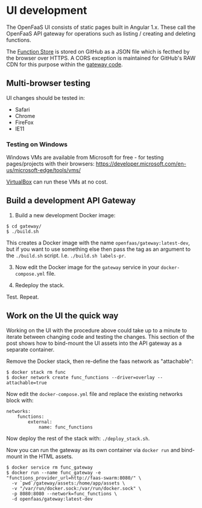 # UI development

The OpenFaaS UI consists of static pages built in Angular 1.x. These call the OpenFaaS API gateway for operations such as listing / creating and deleting functions.

The [Function Store](https://github.com/openfaas/store) is stored on GitHub as a JSON file which is fecthed by the browser over HTTPS. A CORS exception is maintained for GitHub's RAW CDN for this purpose within the [gateway code](https://github.com/openfaas/faas/blob/master/gateway/server.go).

## Multi-browser testing

UI changes should be tested in:

* Safari
* Chrome
* FireFox
* IE11

### Testing on Windows

Windows VMs are available from Microsoft for free - for testing pages/projects with their browsers:
https://developer.microsoft.com/en-us/microsoft-edge/tools/vms/

[VirtualBox](https://www.virtualbox.org/wiki/Downloads) can run these VMs at no cost.

## Build a development API Gateway

1. Build a new development Docker image:

```
$ cd gateway/
$ ./build.sh
```

This creates a Docker image with the name `openfaas/gateway:latest-dev`, but if you want to use something else then pass the tag as an argument to the `./build.sh` script. I.e. `./build.sh labels-pr`.

3. Now edit the Docker image for the `gateway` service in your `docker-compose.yml` file.

4. Redeploy the stack.

Test. Repeat.

## Work on the UI the quick way

Working on the UI with the procedure above could take up to a minute to iterate between changing code and testing the changes. This section of the post shows how to bind-mount the UI assets into the API gateway as a separate container.

Remove the Docker stack, then re-define the faas network as "attachable":

```
$ docker stack rm func
$ docker network create func_functions --driver=overlay --attachable=true
```

Now edit the `docker-compose.yml` file and replace the existing networks block with:

```
networks:
    functions:
        external:
            name: func_functions
```

Now deploy the rest of the stack with: `./deploy_stack.sh`.

Now you can run the gateway as its own container via `docker run` and bind-mount in the HTML assets.

```
$ docker service rm func_gateway
$ docker run --name func_gateway -e "functions_provider_url=http://faas-swarm:8080/" \
  -v `pwd`/gateway/assets:/home/app/assets \
  -v "/var/run/docker.sock:/var/run/docker.sock" \
  -p 8080:8080 --network=func_functions \
  -d openfaas/gateway:latest-dev
```
